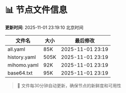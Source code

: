 # 📊 节点文件信息

**更新时间**: 2025-11-01 23:19:10 北京时间

| 文件名 | 大小 | 最后修改 |
|--------|------|----------|
| all.yaml | 85K | 2025-11-01 23:19 |
| history.yaml | 505K | 2025-11-01 23:19 |
| mihomo.yaml | 92K | 2025-11-01 23:19 |
| base64.txt | 95K | 2025-11-01 23:19 |

> 🔄 文件每30分钟自动更新，确保节点的新鲜度和可用性
